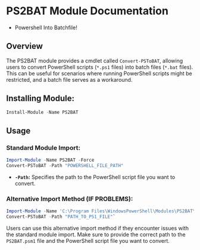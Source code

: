 PS2BAT Module Documentation
===========================

- Powershell Into Batchfile!

Overview
--------

The PS2BAT module provides a cmdlet called `Convert-PSToBAT`, allowing users to convert PowerShell scripts (`*.ps1` files) into batch files (`*.bat` files). This can be useful for scenarios where running PowerShell scripts might be restricted, and a batch file serves as a workaround.

## Installing  Module:
```powershell
Install-Module -Name PS2BAT
```

Usage
-----

### Standard Module Import:
```powershell
Import-Module -Name PS2BAT -Force
Convert-PSToBAT -Path "POWERSHELL_FILE_PATH"
```        
    

*   **`-Path`:** Specifies the path to the PowerShell script file you want to convert.

### Alternative Import Method (IF PROBLEMS):
```powershell
Import-Module -Name 'C:\Program Files\WindowsPowerShell\Modules\PS2BAT\1.0.0\PS2BAT.psm1' -Force 
Convert-PSToBAT -Path "PATH_TO_PS1_FILE"`
```        
    

Users can use this alternative import method if they encounter issues with the standard module import. Make sure to provide the correct path to the `PS2BAT.psm1` file and the PowerShell script file you want to convert.
